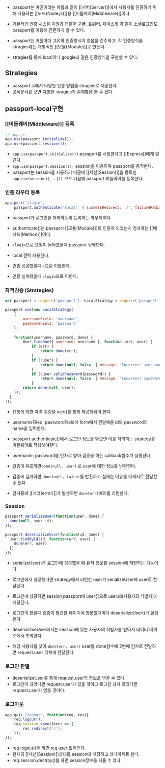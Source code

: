 - passport는 여권이라는 이름과 같이 [[서버(Server)]]에서 사용자를 인증하기 위해 사용하는 [[노드(Node.js)]]용 [[미들웨어(Middleware)]]이다.

- 기본적인 인증 시스템 지원과 더불어 구글, 트위터, 페이스북 과 같이 소셜로그인도 passport를 이용해 간편하게 할 수 있다.
- passport는 어플마다 고유의 인증방식이 있음을 간주하고. 각 인증방식을 stragies라는 개별적인 [[모듈(Module)]]로 만든다.
- stragies를 통해 local이나 google과 같은 인증방식을 구현할 수 있다.


## Strategies

- passport.js에서 다양한 인증 방법을 stragies로 제공한다. 
- 공식문서를 보면 다양한 stragies가 존재함을 볼 수 있다. 


## passport-local구현

### [[미들웨어(Middleware)]] 등록

```js
// app.js
app.use(passport.initialize());
app.use(passport.session());
```

- `app.use(passport.initialize())` passport를 사용한다고 [[Express]]에게 알린다.
- `app.use(passport.session());` session을 이용하여 passport를 동작한다.
- passport는 session을 사용하기 때문에 [[세션(Session)]]을 등록한`app.use(session({...}))` 코드 다음에 passport 미들웨어를 등록한다.


### 인증 라우터 등록

```js
app.post('/login', 
	passport.authenticate('local', { successRedirect: '/', failureRedirect: '/login' }));
```

- passport가 로그인을 처리하도록 등록하는 라우터이다.

- authenticate()는 passport [[모듈(Module)]]로 인증이 되었는지 검사하는 [[메서드(Method)]]이다.

- `/login`으로 요청이 들어왔을때 passport 실행한다.
- local 전략 사용한다.

- 인증 성공했을때 `/`으로 이동한다.
- 인증 실패했을때 `/login`으로 이한다.


### 자격검증 (Strategies)

```js
var passport = require('passport'), LocalStrategy = require('passport-local').Strategy;

passport.use(new LocalStrategy(
	{
		usernameField: 'username',
		passwordField: 'password'
	},
	
	function(username, password, done) {
		User.findOne({ username: username }, function (err, user) {
		    if (err) { 
			    return done(err); 
			}
		    if (!user) {
			    return done(null, false, { message: 'Incorrect username.' });
		    }
		    if (!user.validPassword(password)) {
			    return done(null, false, { message: 'Incorrect password.' });
			}
		return done(null, user);
    });
  }
));
```

- 요청에 대한 자격 검증을 use()를 통해 제공해줘야 한다.
- usernameFiled, passwordField에 form에서 전달해줄 id와 password의 name을 입력한다.

- passport.authenticate()에서 로그인 정보를 받으면 이를 처리하는 strategy를 미들웨어로 작성해야한다.
- username, password를 인자로 받아 검증을 하는 callback함수가 실행된다.

- 검증이 유효하면`done(null, user)` 로 user에 대한 정보를 반환한다.
- 검증에 실패하면 `done(null, false)`를 반환하고 실패한 이유를 메세지로 전달할 수 있다.

- 검사중에 [[에러(error)]]가 발생하면 `done(err)`에러를 리턴한다.


### Session

```jsx
passport.serializeUser(function(user, done) {
  done(null, user.id);
});

passport.deserializeUser(function(id, done) {
  User.findById(id, function(err, user) {
    done(err, user);
  });
});
```

- serializeUser()은 로그인에 성공했을 때 유저 정보를 session에 저장하는 기능이다.

- 로그인에서 성공했다면 strategy에서 리턴한 user가 serializeUser에 user로 전달된다.

- 로그인에 성공하면 session passport에 user값으로 user.id(사용자의 식별자)가 저장된다.
- 로그인이 됐을때 검증이 필요한 페이지에 방문할때마다 deserializeUser()가 실행된다.

- deserializseUser에서는 session에 있는 사용자의 식별자를 받아서 데이터 베이스에서 조회한다. 
- 해당 사용자를 찾아 `done(err, user)` user를 done함수에 2번째 인자로 전달하면 request.user 객체에 전달된다.


### 로그인 판별

- deserializeUser를 통해 request.user의 정보를 받을 수 있다.
- 로그인이 되었다면 request.user가 있을 것이고 로그인 되지 않았다면 request.user가 없을 것이다.


### 로그아웃

```js
app.get('/logout', function(req, res){
	req.logout();
	req.session.save((err) => {
		res.redirect('/');
	});
});
```

- req.logout()을 하면 req.user 없어진다.
- 현재의 [[세션(Session)]]상태를 session에 저장하고 리다이렉트 한다.
- req.session.destroy()를 하면 session정보를 지울 수 있다.